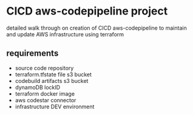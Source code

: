 # CICD aws-codepipeline project
detailed walk through on creation of CICD aws-codepipeline to maintain and update AWS infrastructure using terraform

## requirements
  * source code repository    
  * terraform.tfstate file s3 bucket    
  * codebuild artifacts s3 bucket  
  * dynamoDB lockID  
  * terraform docker image  
  * aws codestar connector
  * infrastructure DEV environment
